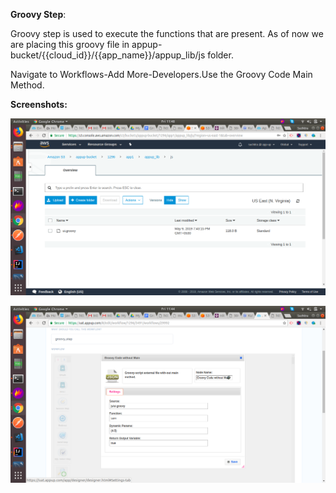 **Groovy Step**:

Groovy step is used to execute the functions that are present. As of now
we are placing this groovy file in
appup-bucket/{{cloud\_id}}/{{app\_name}}/appup\_lib/js folder.

Navigate to Workflows-Add More-Developers.Use the Groovy Code Main
Method.

**Screenshots:**


![Components1](../../../assets/Features_images/groovy/image1.png)



![Components2](../../../assets/Features_images/groovy/image2.png)
